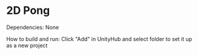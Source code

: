 # 2D Pong

Dependencies: None

How to build and run: Click "Add" in UnityHub and select folder to set it up as a new project
    
